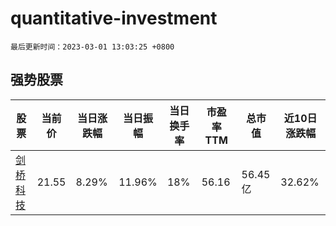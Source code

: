 # quantitative-investment

`最后更新时间：2023-03-01 13:03:25 +0800`

## 强势股票

|股票|当前价|当日涨跌幅|当日振幅|当日换手率|市盈率TTM|总市值|近10日涨跌幅|
|----|----|----|----|----|----|----|----|
|[剑桥科技](https://xueqiu.com/S/SH603083)|21.55|8.29%|11.96%|18%|56.16|56.45亿|32.62%|
